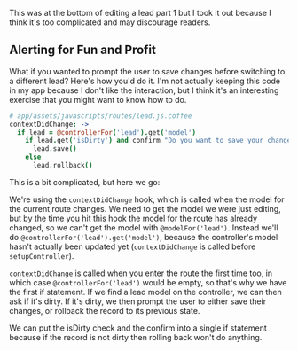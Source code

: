 This was at the bottom of editing a lead part 1 but I took it out because I think it's too complicated and may discourage readers.

## Alerting for Fun and Profit

What if you wanted to prompt the user to save changes before switching to a different lead? Here's how you'd do it. I'm not actually keeping this code in my app because I don't like the interaction, but I think it's an interesting exercise that you might want to know how to do.

```coffee
# app/assets/javascripts/routes/lead.js.coffee
contextDidChange: ->
  if lead = @controllerFor('lead').get('model')
    if lead.get('isDirty') and confirm "Do you want to save your changes?"
      lead.save()
    else
      lead.rollback()
```

This is a bit complicated, but here we go:

We're using the `contextDidChange` hook, which is called when the model for the current route changes. We need to get the model we were just editing, but by the time you hit this hook the model for the route has already changed, so we can't get the model with `@modelFor('lead')`. Instead we'll do `@controllerFor('lead').get('model')`, because the controller's model hasn't actually been updated yet (`contextDidChange` is called before `setupController`).

`contextDidChange` is called when you enter the route the first time too, in which case `@controllerFor('lead')` would be empty, so that's why we have the first if statement. If we find a lead model on the controller, we can then ask if it's dirty. If it's dirty, we then prompt the user to either save their changes, or rollback the record to its previous state.

We can put the isDirty check and the confirm into a single if statement because if the record is not dirty then rolling back won't do anything.
